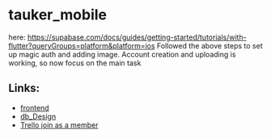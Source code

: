 # tauker_mobile

here: https://supabase.com/docs/guides/getting-started/tutorials/with-flutter?queryGroups=platform&platform=ios
Followed the above steps to set up magic auth and adding image. Account creation and uploading is working, so now focus on the main task

## Links: 
- [frontend](https://excalidraw.com/#json=3i6Kk3HnCygMjV6uCf0z7,trBa-ei2CEquVl8uqCQieA) 
- [db_Design](https://drive.google.com/file/d/1FT2vqG3KzaNQkXEhkLpsURSBkjv3QMe1/view)
- [Trello join as a member](https://trello.com/invite/b/66b9065dadc9099bfeb45860/ATTI321676b452a98ce5c344d475c7f20eeb0A014408/tauker)
